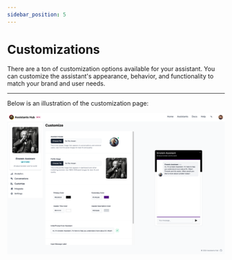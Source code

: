 ```yaml
---
sidebar_position: 5
---
```


# Customizations

There are a ton of customization options available for your assistant. You can customize the assistant's appearance, behavior, and functionality to match your brand and user needs.

<hr/>

Below is an illustration of the customization page:

![Customizations](../images/customizations.png)